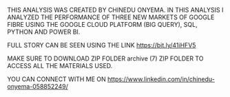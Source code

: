 THIS ANALYSIS WAS CREATED BY CHINEDU ONYEMA. IN THIS ANALYSIS I ANALYZED THE PERFORMANCE OF THREE NEW MARKETS OF GOOGLE FIBRE USING THE GOOGLE CLOUD PLATFORM (BIG QUERY), SQL, PYTHON AND POWER BI.

FULL STORY CAN BE SEEN USING THE LINK https://bit.ly/41iHFV5 


MAKE SURE TO DOWNLOAD ZIP FOLDER archive (7) ZIP FOLDER TO ACCESS ALL THE MATERIALS USED.

YOU CAN CONNECT WITH ME ON https://www.linkedin.com/in/chinedu-onyema-058852249/
